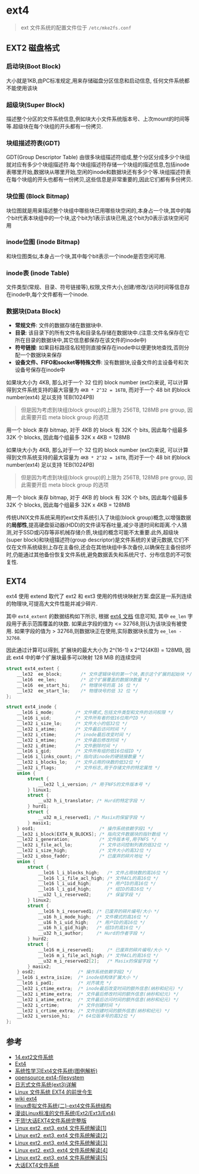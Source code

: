 
# ext4

> ext 文件系统的配置文件位于 `/etc/mke2fs.conf`

## EXT2 磁盘格式

### 启动块(Boot Block)

大小就是1KB,由PC标准规定,用来存储磁盘分区信息和启动信息, 任何文件系统都不能使用该块

### 超级块(Super Block)

描述整个分区的文件系统信息,例如块大小文件系统版本号、上次mount的时间等等.超级块在每个块组的开头都有一份拷贝.

### 块组描述符表(GDT)

GDT(Group Descriptor Table) 由很多块组描述符组成,整个分区分成多少个块组就对应有多少个块组描述符.每个块组描述符存储一个块组的描述信息,包括inode表哪里开始,数据块从哪里开始,空闲的inode和数据块还有多少个等.块组描述符表在每个块组的开头也都有一份拷贝,这些信息是非常重要的,因此它们都有多份拷贝.

### 块位图 (Block Bitmap)

块位图就是用来描述整个块组中哪些块已用哪些块空闲的,本身占一个块,其中的每个bit代表本块组中的一个块,这个bit为1表示该块已用,这个bit为0表示该块空闲可用

### inode位图 (inode Bitmap)

和块位图类似,本身占一个块,其中每个bit表示一个inode是否空闲可用.

### inode表 (inode Table)

文件类型(常规、目录、符号链接等),权限,文件大小,创建/修改/访问时间等信息存在inode中,每个文件都有一个inode.

### 数据块(Data Block)

- **常规文件**: 文件的数据存储在数据块中.
- **目录**: 该目录下的所有文件名和目录名存储在数据块中.(注意:文件名保存在它所在目录的数据块中,其它信息都保存在该文件的inode中)
- **符号链接**: 如果目标路径名较短则直接保存在inode中以便更快地查找,否则分配一个数据块来保存
- **设备文件、FIFO和socket等特殊文件**: 没有数据块,设备文件的主设备号和次设备号保存在inode中

如果块大小为 4KB, 那么对于一个 32 位的 block number (ext2)来说, 可以计算得到文件系统支持的最大容量为 `4KB * 2^32 = 16TB`, 而对于一个 48 bit 的block number(ext4) 足以支持 1EB(1024PB)

> 但是因为考虑到块组(block group)的上限为 256TB, 128MB pre group, 因此需要开启 meta block group 的选项

用一个 block 来存 bitmap, 对于 4KB 的 block 有 32K 个 bits, 因此每个组最多 32K 个 blocks, 因此每个组最多 32K x 4KB = 128MB

如果块大小为 4KB, 那么对于一个 32 位的 block number (ext2)来说, 可以计算得到文件系统支持的最大容量为 `4KB * 2^32 = 16TB`, 而对于一个 48 bit 的block number(ext4) 足以支持 1EB(1024PB)

> 但是因为考虑到块组(block group)的上限为 256TB, 128MB pre group, 因此需要开启 meta block group 的选项

用一个 block 来存 bitmap, 对于 4KB 的 block 有 32K 个 bits, 因此每个组最多 32K 个 blocks, 因此每个组最多 32K x 4KB = 128MB

传统UNIX文件系统采用的ext文件系统引入了块组(block group)概念,以增强数据的**局部性**,提高硬盘驱动器(HDD)的文件读写吞吐量,减少寻道时间和距离.个人猜测,对于SSD或闪存等非机械存储介质,块组的概念可能不太重要.此外,超级块(super block)和块组描述符(group descriptor)是文件系统的关键元数据,它们不仅在文件系统级别上存在主备份,还会在其他块组中多次备份,以确保在主备份损坏时,仍能通过其他备份恢复文件系统,避免数据丢失和系统尺寸、分布信息的不可恢复性.

## EXT4

ext4 使用 extend 取代了 ext2 和 ext3 使用的传统块映射方案.盘区是一系列连续的物理块,可提高大文件性能并减少碎片.

其中 `ext4_extent` 的数据结构如下所示, 根据 [ext4 文档](https://kernel.org/doc/html/v6.6/filesystems/ext4/dynamic.html#extent-tree) 信息可知, 其中 `ee_len` 字段用于表示范围覆盖的块数. 如果此字段的值为 <= 32768,则认为该块没有被使用. 如果字段的值为 > 32768,则数据块正在使用,实际数据块长度为 `ee_len - 32768`.

因此通过计算可以得到, 扩展块的最大大小为 2^(16-1) x 2^12(4KB) = 128MB, 因此 ext4 中的单个扩展块最多可以映射 128 MiB 的连续空间

```c
struct ext4_extent {
    __le32  ee_block;       /* 文件逻辑块号的第一个块,表示这个扩展的起始块 */
    __le16  ee_len;         /* 这个扩展覆盖的数据块数量 */
    __le16  ee_start_hi;    /* 物理块号的高 16 位 */
    __le32  ee_start_lo;    /* 物理块号的低 32 位 */
};
```

```c
struct ext4_inode {
    __le16 i_mode;        /* 文件模式,包括文件类型和文件的访问权限 */
    __le16 i_uid;         /* 文件所有者的低16位用户ID */
    __le32 i_size_lo;     /* 文件大小的低32位 */
    __le32 i_atime;       /* 文件最后访问时间 */
    __le32 i_ctime;       /* inode最后改变时间 */
    __le32 i_mtime;       /* 文件最后修改时间 */
    __le32 i_dtime;       /* 文件删除时间 */
    __le16 i_gid;         /* 文件所有组的低16位组ID */
    __le16 i_links_count; /* 指向该inode的硬链接数量 */
    __le32 i_blocks_lo;   /* 文件占用的块数的低32位 */
    __le32 i_flags;       /* 文件标志,用于存储文件的特定属性 */
    union {
        struct {
            __le32 l_i_version; /* 用于NFS的文件版本号 */
        } linux1;
        struct {
            __u32 h_i_translator; /* Hurd的特定字段 */
        } hurd1;
        struct {
            __u32 m_i_reserved1; /* Masix的保留字段 */
        } masix1;
    } osd1;                        /* 操作系统依赖字段1 */
    __le32 i_block[EXT4_N_BLOCKS]; /* 指向文件数据块的指针数组 */
    __le32 i_generation;           /* 文件版本号,用于NFS */
    __le32 i_file_acl_lo;          /* 文件访问控制列表的低32位 */
    __le32 i_size_high;            /* 文件大小的高32位 */
    __le32 i_obso_faddr;           /* 已废弃的碎片地址 */
    union {
        struct {
            __le16 l_i_blocks_high;   /* 文件占用块数的高16位 */
            __le16 l_i_file_acl_high; /* 文件ACL的高16位 */
            __le16 l_i_uid_high;      /* 用户ID的高16位 */
            __le16 l_i_gid_high;      /* 组ID的高16位 */
            __u32 l_i_reserved2;      /* 保留字段 */
        } linux2;
        struct {
            __le16 h_i_reserved1; /* 已废弃的碎片编号/大小 */
            __u16 h_i_mode_high;  /* 文件模式的高16位 */
            __u16 h_i_uid_high;   /* 用户ID的高16位 */
            __u16 h_i_gid_high;   /* 组ID的高16位 */
            __u32 h_i_author;     /* Hurd的作者字段 */
        } hurd2;
        struct {
            __le16 m_i_reserved1;     /* 已废弃的碎片编号/大小 */
            __le16 m_i_file_acl_high; /* 文件ACL的高16位 */
            __u32 m_i_reserved2[2];   /* Masix的保留字段 */
        } masix2;
    } osd2;                /* 操作系统依赖字段2 */
    __le16 i_extra_isize;  /* inode结构体扩展大小 */
    __le16 i_pad1;         /* 对齐填充 */
    __le32 i_ctime_extra;  /* inode最后改变时间的额外信息(纳秒和纪元) */
    __le32 i_mtime_extra;  /* 文件最后修改时间的额外信息(纳秒和纪元) */
    __le32 i_atime_extra;  /* 文件最后访问时间的额外信息(纳秒和纪元) */
    __le32 i_crtime;       /* 文件创建时间 */
    __le32 i_crtime_extra; /* 文件创建时间的额外信息(纳秒和纪元) */
    __le32 i_version_hi;   /* 64位版本号的高32位 */
};
```

## 参考

- [14.ext2文件系统](https://www.bilibili.com/video/BV1V84y1A7or/)
- [Ext4](https://en.wikipedia.org/wiki/Ext4)
- [系统性学习Ext4文件系统(图例解析)](https://zhuanlan.zhihu.com/p/476377123)
- [opensource ext4-filesystem](https://opensource.com/article/18/4/ext4-filesystem)
- [日志式文件系统(ext3)详解](https://www.cnblogs.com/yuanqiangfei/p/16932969.html)
- [Linux 文件系统 EXT4 的前世今生](https://www.oschina.net/translate/introduction-ext4-filesystem)
- [wiki ext4](https://ext4.wiki.kernel.org/index.php/Main_Page)
- [linux虚拟文件系统(二)-ext4文件系统结构](https://blog.csdn.net/sinat_22338935/article/details/119270371)
- [漫谈Linux标准的文件系统(Ext2/Ext3/Ext4)](https://www.cnblogs.com/justmine/p/9128730.html)
- [干货!大话EXT4文件系统完整版](https://cloud.tencent.com/developer/article/1551286)
- [Linux ext2, ext3, ext4 文件系统解读[1]](https://blog.csdn.net/qwertyupoiuytr/article/details/70305582)
- [Linux ext2, ext3, ext4 文件系统解读[2]](https://blog.csdn.net/qwertyupoiuytr/article/details/70471623)
- [Linux ext2, ext3, ext4 文件系统解读[3]](https://blog.csdn.net/qwertyupoiuytr/article/details/70554469)
- [Linux ext2, ext3, ext4 文件系统解读[4]](https://blog.csdn.net/qwertyupoiuytr/article/details/70833690)
- [Linux ext2, ext3, ext4 文件系统解读[5]](https://blog.csdn.net/qwertyupoiuytr/article/details/70880547)
- [大话EXT4文件系统](http://www.ssdfans.com/?p=8136)